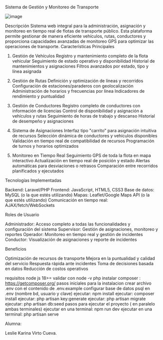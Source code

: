 Sistema de Gestión y Monitoreo de Transporte

![image](https://github.com/user-attachments/assets/2ee4120e-7530-499c-b8aa-cbad03435682)


Descripción
Sistema web integral para la administración, asignación y monitoreo en tiempo real de flotas de transporte público. Esta plataforma permite gestionar de manera eficiente vehículos, rutas, conductores y proporciona capacidades avanzadas de monitoreo GPS para optimizar las operaciones de transporte.
Características Principales

1. Gestión de Vehículos
Registro y mantenimiento completo de la flota vehicular
Seguimiento de estado operativo y disponibilidad
Historial de mantenimientos y asignaciones
Filtros avanzados por estado, tipo y línea asignada

2. Gestión de Rutas
Definición y optimización de líneas y recorridos
Configuración de estaciones/paraderos con geolocalización
Administración de horarios y frecuencias por línea
Indicadores de rendimiento y puntualidad

3. Gestión de Conductores
Registro completo de conductores con información de licencias
Control de disponibilidad y asignación a vehículos y rutas
Seguimiento de horas de trabajo y descanso
Historial de desempeño y asignaciones

4. Sistema de Asignaciones
Interfaz tipo "carrito" para asignación intuitiva de recursos
Selección dinámica de conductores y vehículos disponibles
Validación en tiempo real de compatibilidad de recursos
Programación de turnos y horarios optimizados

5. Monitoreo en Tiempo Real
Seguimiento GPS de toda la flota en mapa interactivo
Actualización en tiempo real de posición y estado
Alertas automáticas para desviaciones o retrasos
Comparación entre recorridos planificados y ejecutados

Tecnologías Implementadas

Backend: Laravel/PHP
Frontend: JavaScript, HTML5, CSS3
Base de datos: MySQL (o la que estés utilizando)
Mapas: Leaflet/Google Maps API (o la que estés utilizando)
Comunicación en tiempo real: AJAX/fetch/WebSockets

Roles de Usuario

Administrador: Acceso completo a todas las funcionalidades y configuración del sistema
Supervisor: Gestión de asignaciones, monitoreo y reportes
Operador: Monitoreo en tiempo real y gestión de incidentes
Conductor: Visualización de asignaciones y reporte de incidentes

Beneficios

Optimización de recursos de transporte
Mejora en la puntualidad y calidad del servicio
Respuesta rápida ante incidentes
Toma de decisiones basada en datos
Reducción de costos operativos

requisitos
node js 18>= validar con node -v
php
instalar composer : https://getcomposer.org/
pasos iniciales para la instalacion
crear archivo .env con el contenido de .env.example
configurar base de datos psql en .env (nombre bd, usuario y clave)
ejecutar: npm install
ejecutar: composer install
ejecutar: php artisan key:generate
ejecutar: php artisan migrate
ejecutar: php artisan db:seed
pasos para ejecutar el proyecto ( en paralelo ambas terminales)
ejecutar en una terminal: npm run dev
ejecutar en una terminal: php artisan serve


Alumna:

Leslie Karina Virto Cueva.
